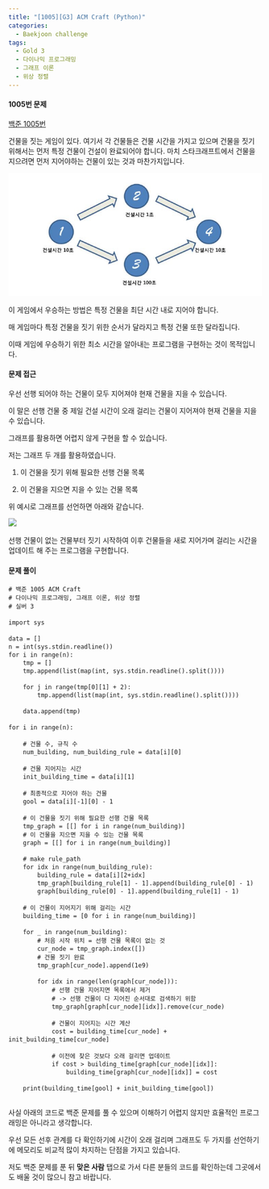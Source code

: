 ```yaml
---
title: "[1005][G3] ACM Craft (Python)"
categories:
  - Baekjoon challenge
tags:
  - Gold 3
  - 다이나믹 프로그래밍
  - 그래프 이론
  - 위상 정렬
---
```


#### 1005번 문제

[백준 1005번](https://www.acmicpc.net/problem/1005)

건물을 짓는 게임이 있다. 여기서 각 건물들은 건물 시간을 가지고 있으며 건물을 짓기 위해서는 먼저 특정 건물이 건설이 완료되어야 합니다. 마치 스타크래프트에서 건물을 지으려면 먼저 지어야하는 건물이 있는 것과 마찬가지입니다.

![](https://github.com/Jihackstory/Jihackstory.github.io/blob/main/assets/images/BJ_1005_1.jpg?raw=true)

이 게임에서 우승하는 방법은 특정 건물을 최단 시간 내로 지어야 합니다.

매 게임마다 특정 건물을 짓기 위한 순서가 달라지고 특정 건물 또한 달라집니다.

이때 게임에 우승하기 위한 최소 시간을 알아내는 프로그램을 구현하는 것이 목적입니다.

#### 문제 접근

우선 선행 되어야 하는 건물이 모두 지어져야 현재 건물을 지을 수 있습니다. 

이 말은 선행 건물 중 제일 건설 시간이 오래 걸리는 건물이 지어져야 현재 건물을 지을 수 있습니다. 

그래프를 활용하면 어렵지 않게 구현을 할 수 있습니다. 

저는 그래프 두 개를 활용하였습니다.

1) 이 건물을 짓기 위해 필요한 선행 건물 목록

2) 이 건물을 지으면 지을 수 있는 건물 목록

위 예시로 그래프를 선언하면 아래와 같습니다.

![](https://github.com/Jihackstory/Jihackstory.github.io/blob/main/assets/images/BJ_1005_2.jpg?raw=true)

선행 건물이 없는 건물부터 짓기 시작하여 이후 건물들을 새로 지어가며 걸리는 시간을 업데이트 해 주는 프로그램을 구현합니다.

#### 문제 풀이

```
# 백준 1005 ACM Craft
# 다이나믹 프로그래밍, 그래프 이론, 위상 정렬
# 실버 3

import sys

data = []
n = int(sys.stdin.readline())
for i in range(n):
    tmp = []
    tmp.append(list(map(int, sys.stdin.readline().split())))

    for j in range(tmp[0][1] + 2):
        tmp.append(list(map(int, sys.stdin.readline().split())))

    data.append(tmp)

for i in range(n):

    # 건물 수, 규칙 수
    num_building, num_building_rule = data[i][0]

    # 건물 지어지는 시간
    init_building_time = data[i][1]

    # 최종적으로 지어야 하는 건물
    gool = data[i][-1][0] - 1

    # 이 건물을 짓기 위해 필요한 선행 건물 목록
    tmp_graph = [[] for i in range(num_building)]
    # 이 건물을 지으면 지을 수 있는 건물 목록
    graph = [[] for i in range(num_building)]

    # make rule_path
    for idx in range(num_building_rule):
        building_rule = data[i][2+idx]
        tmp_graph[building_rule[1] - 1].append(building_rule[0] - 1)
        graph[building_rule[0] - 1].append(building_rule[1] - 1)

    # 이 건물이 지어지기 위해 걸리는 시간
    building_time = [0 for i in range(num_building)]

    for _ in range(num_building):
        # 처음 시작 위치 = 선행 건물 목록이 없는 것
        cur_node = tmp_graph.index([])
        # 건물 짓기 완료
        tmp_graph[cur_node].append(1e9)

        for idx in range(len(graph[cur_node])):
            # 선행 건물 지어지면 목록에서 제거
            # -> 선행 건물이 다 지어진 순서대로 검색하기 위함
            tmp_graph[graph[cur_node][idx]].remove(cur_node)

            # 건물이 지어지는 시간 계산
            cost = building_time[cur_node] + init_building_time[cur_node]

            # 이전에 찾은 것보다 오래 걸리면 업데이트
            if cost > building_time[graph[cur_node][idx]]:
                building_time[graph[cur_node][idx]] = cost

    print(building_time[gool] + init_building_time[gool])


```



사실 아래의 코드로 백준 문제를 풀 수 있으며 이해하기 어렵지 않지만 효율적인 프로그래밍은 아니라고 생각합니다. 

우선 모든 선후 관계를 다 확인하기에 시간이 오래 걸리며 그래프도 두 가지를 선언하기에 메모리도 비교적 많이 차지하는 단점을 가지고 있습니다.

저도 백준 문제를 푼 뒤 **맞은 사람**   탭으로 가서 다른 분들의 코드를 확인하는데 그곳에서도 배울 것이 많으니 참고 바랍니다.